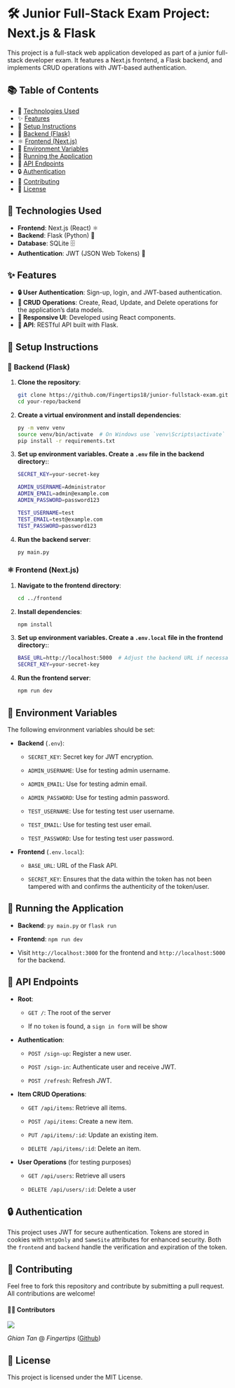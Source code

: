 # 🛠️ Junior Full-Stack Exam Project: Next.js & Flask

This project is a full-stack web application developed as part of a junior full-stack developer exam. It features a Next.js frontend, a Flask backend, and implements CRUD operations with JWT-based authentication.

## 📚 <a name="table">Table of Contents</a>

- 🔧 [Technologies Used](#tech-used)
- ✨ [Features](#features)
- 📖 [Setup Instructions](#setup)
- 🐍 [Backend (Flask)](#backend)
- ⚛️ [Frontend (Next.js)](#frontend)
- 🔑 [Environment Variables](#env)
- 🚀 [Running the Application](#run-app)
- 📡 [API Endpoints](#api)
- 🔒 [Authentication](#auth)
- 🤝 [Contributing](#contributing)
- 📜 [License](#license)

## 🔧 <a name="tech-used">Technologies Used</a>

- **Frontend**: Next.js (React) ⚛️
- **Backend**: Flask (Python) 🐍
- **Database**: SQLite 🗄️
- **Authentication**: JWT (JSON Web Tokens) 🔐

## ✨ <a name="features">Features</a>

- **🔒 User Authentication**: Sign-up, login, and JWT-based authentication.
- **📝 CRUD Operations**: Create, Read, Update, and Delete operations for the application’s data models.
- **📱 Responsive UI**: Developed using React components.
- **📡 API**: RESTful API built with Flask.

## 📖 <a name="setup">Setup Instructions</a>

### 🐍 <a name="backend">Backend (Flask)</a>

1. **Clone the repository**:

   ```bash
   git clone https://github.com/Fingertips18/junior-fullstack-exam.git
   cd your-repo/backend
   ```

2. **Create a virtual environment and install dependencies**:

   ```bash
   py -m venv venv
   source venv/bin/activate  # On Windows use `venv\Scripts\activate`
   pip install -r requirements.txt
   ```

3. **Set up environment variables. Create a `.env` file in the backend directory:**:

   ```bash
   SECRET_KEY=your-secret-key

   ADMIN_USERNAME=Administrator
   ADMIN_EMAIL=admin@example.com
   ADMIN_PASSWORD=password123

   TEST_USERNAME=test
   TEST_EMAIL=test@example.com
   TEST_PASSWORD=password123
   ```

4. **Run the backend server**:
   ```bash
   py main.py
   ```

### ⚛️ <a name="frontend">Frontend (Next.js)</a>

1. **Navigate to the frontend directory**:

   ```bash
   cd ../frontend
   ```

2. **Install dependencies**:

   ```bash
   npm install
   ```

3. **Set up environment variables. Create a `.env.local` file in the frontend directory:**:

   ```bash
   BASE_URL=http://localhost:5000  # Adjust the backend URL if necessary
   SECRET_KEY=your-secret-key
   ```

4. **Run the frontend server**:
   ```bash
   npm run dev
   ```

## 🔑 <a name="env">Environment Variables</a>

The following environment variables should be set:

- **Backend** (`.env`):

  - `SECRET_KEY`: Secret key for JWT encryption.

  - `ADMIN_USERNAME`: Use for testing admin username.
  - `ADMIN_EMAIL`: Use for testing admin email.
  - `ADMIN_PASSWORD`: Use for testing admin password.

  - `TEST_USERNAME`: Use for testing test user username.
  - `TEST_EMAIL`: Use for testing test user email.
  - `TEST_PASSWORD`: Use for testing test user password.

- **Frontend** (`.env.local`):

  - `BASE_URL`: URL of the Flask API.

  - `SECRET_KEY`: Ensures that the data within the token has not been tampered with and confirms the authenticity of the token/user.

## 🚀 <a name="run-app">Running the Application</a>

- **Backend**: `py main.py` or `flask run`

- **Frontend**: `npm run dev`

- Visit `http://localhost:3000` for the frontend and `http://localhost:5000` for the backend.

## 📡 <a name="api">API Endpoints</a>

- **Root**:

  - `GET /`: The root of the server

  - If no `token` is found, a `sign in form` will be show

- **Authentication**:

  - `POST /sign-up`: Register a new user.

  - `POST /sign-in`: Authenticate user and receive JWT.

  - `POST /refresh`: Refresh JWT.

- **Item CRUD Operations**:

  - `GET /api/items`: Retrieve all items.

  - `POST /api/items`: Create a new item.

  - `PUT /api/items/:id`: Update an existing item.

  - `DELETE /api/items/:id`: Delete an item.

- **User Operations** (for testing purposes)

  - `GET /api/users`: Retrieve all users

  - `DELETE /api/users/:id`: Delete a user

## 🔒 <a name="auth">Authentication</a>

This project uses JWT for secure authentication. Tokens are stored in cookies with `HttpOnly` and `SameSite` attributes for enhanced security.
Both the `frontend` and `backend` handle the verification and expiration of the token.

## 🤝 <a name="contributing">Contributing</a>

Feel free to fork this repository and contribute by submitting a pull request. All contributions are welcome!

#### 🧑‍💻 Contributors

<a href="https://github.com/Fingertips18/scroll-wheel-date-picker/graphs/contributors">
  <img src="https://contrib.rocks/image?repo=Fingertips18/scroll-wheel-date-picker" />
</a>

_Ghian Tan_ @ _Fingertips_ ([Github](https://github.com/Fingertips18))

## <a name="license">📜 License</a>

This project is licensed under the MIT License.
